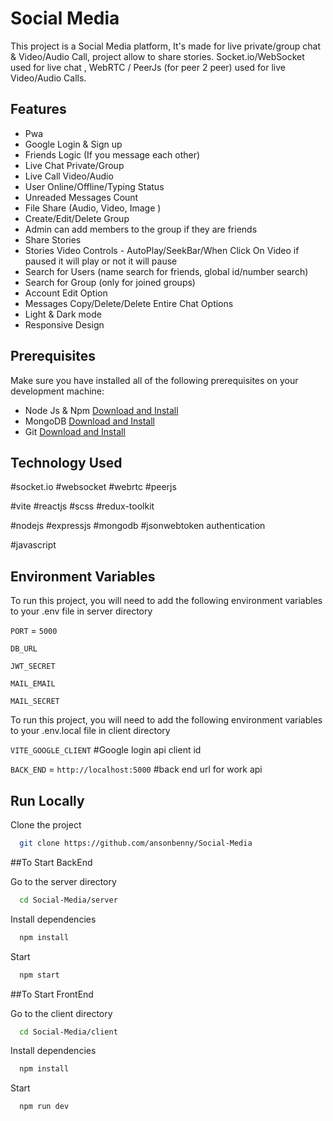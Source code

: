 # Social Media

This project is a Social Media platform, It's made for live private/group chat & Video/Audio Call, project allow to share stories. Socket.io/WebSocket used for live chat , WebRTC / PeerJs (for peer 2 peer) used for live Video/Audio Calls.

## Features

- Pwa
- Google Login & Sign up
- Friends Logic (If you message each other)
- Live Chat Private/Group
- Live Call Video/Audio
- User Online/Offline/Typing Status
- Unreaded Messages Count
- File Share (Audio, Video, Image )
- Create/Edit/Delete Group
- Admin can add members to the group if they are friends
- Share Stories
- Stories Video Controls - AutoPlay/SeekBar/When Click On Video if paused it will play or not it will pause
- Search for Users (name search for friends, global id/number search)
- Search for Group (only for joined groups)
- Account Edit Option
- Messages Copy/Delete/Delete Entire Chat Options
- Light & Dark mode
- Responsive Design

## Prerequisites

Make sure you have installed all of the following prerequisites on your development machine:

- Node Js & Npm [Download and Install](https://nodejs.org/en)
- MongoDB [Download and Install](https://www.mongodb.com/docs/manual/installation/)
- Git [Download and Install](https://git-scm.com/downloads)

## Technology Used

#socket.io #websocket #webrtc #peerjs

#vite #reactjs #scss #redux-toolkit

#nodejs #expressjs #mongodb #jsonwebtoken authentication

#javascript

## Environment Variables

To run this project, you will need to add the following environment variables to your .env file in server directory

`PORT` = `5000`

`DB_URL`

`JWT_SECRET`

`MAIL_EMAIL`

`MAIL_SECRET`

To run this project, you will need to add the following environment variables to your .env.local file in client directory

`VITE_GOOGLE_CLIENT` #Google login api client id

`BACK_END` = `http://localhost:5000` #back end url for work api

## Run Locally

Clone the project

```bash
  git clone https://github.com/ansonbenny/Social-Media
```

##To Start BackEnd

Go to the server directory

```bash
  cd Social-Media/server
```

Install dependencies

```bash
  npm install
```

Start

```bash
  npm start
```

##To Start FrontEnd

Go to the client directory

```bash
  cd Social-Media/client
```

Install dependencies

```bash
  npm install
```

Start

```bash
  npm run dev
```